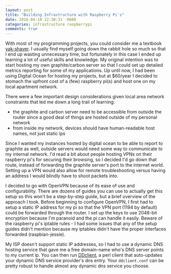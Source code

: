```yaml
---
layout: post
title: "Building Infrastructure with Raspberry Pi's"
date: 2016-04-10 12:30:31 -0600
categories: infrastructure raspberrypi
comments: true
---
```


With most of my programming projects, you could consider me a textbook
[yak-shaver][yak-shaver]. I usually find myself going down the rabbit hole so
much so that I end up wasting unnecessary time, but fortunately in this case
I ended up learning a lot of useful skills and knowledge. My original intention
was to start hosting my own graphite/carbon server so that I could set up
detailed metrics reporting for some of my applications. Up until now, I had
been using Digital Ocean for hosting my projects, but at $60/year I decided to
stomach the upfront cost of a (few) raspberry pi(s) and host one on my local apartment
network.

There were a few important design considerations given local area network
constraints that led me down a long trail of learning:

 - the graphite and carbon server need to be accessible from outside the router
 since a good deal of things are hosted outside of my personal network
 - from inside my network, devices should have human-readable host names, not
     just static ips

Since I wanted my instances hosted by digital ocean to be able to report to
graphite as well, outside servers would need some way to communicate to my
internal network. I'd read a bit about people hosting VPNs on their raspberry
pi's for securing their browsing, so I decided I'd go down that route, instead
of forwarding the graphite server's port to the internet world. Setting up
a VPN would also allow for remote troubleshooting versus having an address
I would blindly have to shoot packets into.

I decided to go with OpenVPN because of its ease of use and configurability.
There are dozens of guides you can use to actually get this setup so this won't be
a step-by-step guide, but a brief overview of the approach I took. Before
beginning to configure OpenVPN, I first had to setup a static IP address for my
pi so that the VPN port (1194 by default) could be forwarded through the
router. I set up the keys to use 2048-bit encryption because I'm paranoid and
the pi can handle it easily. Beware of the raspberry pi's iptable rules - I had
some issues that any of the setup guides didn't mention because my iptables
didn't have the proper interfaces forwarded (raspbian-jessie).

My ISP doesn't support static IP addresses, so I had to use a dynamic DNS
hosting service that gave me a free domain-name who's DNS server points to my
current ip. You can then run [DDclient][dd-client], a perl client that
auto-updates your dynamic DNS service provider's dns entry. Your
`ddclient.conf` can be pretty robust to handle almost any dynamic dns service
you choose.  


[yak-shaver]: http://urlgoeshere
[dd-client]: https://sourceforge.net/p/ddclient/wiki/Home/
